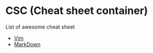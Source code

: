 CSC (Cheat sheet container)
===

List of awesome cheat sheet

* [Vim](https://github.com/ssskip/csc/tree/master/vi)
* [MarkDown](https://github.com/adam-p/markdown-here/wiki/Markdown-Cheatsheet)



